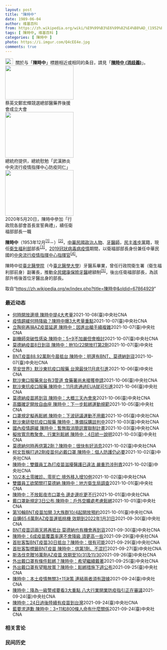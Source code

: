 ```yaml
---
layout: post
title: "陳時中"
date: 1989-06-04
author: 维基百科
from: https://zh.wikipedia.org/wiki/%E9%99%B3%E6%99%82%E4%B8%AD_(1952%E5%B9%B4)
tags: [ 陳時中, 维基百科 ]
categories: [ 陳時中 ]
photo: https://i.imgur.com/Q4cEE4e.jpg
comments: true
---
```

<div class="mw-parser-output"><div id="noteTA-54dafe5e" class="noteTA"><div class="noteTA-group"><div data-noteta-group-source="module" data-noteta-group="Medicine"></div></div></div>
<div role="note" class="hatnote navigation-not-searchable"><a href="/wiki/Wikipedia:%E6%B6%88%E6%AD%A7%E4%B9%89" title="Wikipedia:消歧义"><img alt="Disambig gray.svg" src="//upload.wikimedia.org/wikipedia/commons/thumb/5/5f/Disambig_gray.svg/25px-Disambig_gray.svg.png" decoding="async" width="25" height="19" srcset="//upload.wikimedia.org/wikipedia/commons/thumb/5/5f/Disambig_gray.svg/38px-Disambig_gray.svg.png 1.5x, //upload.wikimedia.org/wikipedia/commons/thumb/5/5f/Disambig_gray.svg/50px-Disambig_gray.svg.png 2x" data-file-width="220" data-file-height="168"></a><style data-mw-deduplicate="TemplateStyles:r67269465">.mw-parser-output .ifmobile>.mobile:nth-child(2n){display:none}</style><span class="ifmobile"><span class="nomobile">&nbsp;&nbsp;</span><span class="mobile"></span></span>關於与「<b>陳時中</b>」標題相近或相同的条目，請見「<b><a href="/wiki/%E9%99%B3%E6%99%82%E4%B8%AD_(%E6%B6%88%E6%AD%A7%E7%BE%A9)" class="mw-disambig" title="陳時中 (消歧義)">陳時中 (消歧義)</a></b>」。</div>

<div class="thumb tright"><div class="thumbinner" style="width:222px;"><a href="/wiki/File:%E9%84%AD%E5%AE%8F%E8%BC%9D%E8%88%87%E9%86%AB%E6%94%BF%E4%BA%BA%E5%A3%AB%E5%90%88%E7%85%A7.jpg" class="image"><img alt="" src="//upload.wikimedia.org/wikipedia/commons/thumb/e/e0/%E9%84%AD%E5%AE%8F%E8%BC%9D%E8%88%87%E9%86%AB%E6%94%BF%E4%BA%BA%E5%A3%AB%E5%90%88%E7%85%A7.jpg/220px-%E9%84%AD%E5%AE%8F%E8%BC%9D%E8%88%87%E9%86%AB%E6%94%BF%E4%BA%BA%E5%A3%AB%E5%90%88%E7%85%A7.jpg" decoding="async" width="220" height="110" class="thumbimage" srcset="//upload.wikimedia.org/wikipedia/commons/thumb/e/e0/%E9%84%AD%E5%AE%8F%E8%BC%9D%E8%88%87%E9%86%AB%E6%94%BF%E4%BA%BA%E5%A3%AB%E5%90%88%E7%85%A7.jpg/330px-%E9%84%AD%E5%AE%8F%E8%BC%9D%E8%88%87%E9%86%AB%E6%94%BF%E4%BA%BA%E5%A3%AB%E5%90%88%E7%85%A7.jpg 1.5x, //upload.wikimedia.org/wikipedia/commons/thumb/e/e0/%E9%84%AD%E5%AE%8F%E8%BC%9D%E8%88%87%E9%86%AB%E6%94%BF%E4%BA%BA%E5%A3%AB%E5%90%88%E7%85%A7.jpg/440px-%E9%84%AD%E5%AE%8F%E8%BC%9D%E8%88%87%E9%86%AB%E6%94%BF%E4%BA%BA%E5%A3%AB%E5%90%88%E7%85%A7.jpg 2x" data-file-width="4160" data-file-height="2080"></a>  <div class="thumbcaption"><div class="magnify"><a href="/wiki/File:%E9%84%AD%E5%AE%8F%E8%BC%9D%E8%88%87%E9%86%AB%E6%94%BF%E4%BA%BA%E5%A3%AB%E5%90%88%E7%85%A7.jpg" class="internal" title="放大"></a></div>蔡英文鄭宏輝競選總部醫藥界後援會成立大會</div></div></div>
<div class="thumb tright"><div class="thumbinner" style="width:222px;"><a href="/wiki/File:02.07_%E7%B8%BD%E7%B5%B1%E6%85%B0%E5%8B%89%E3%80%8C%E5%9A%B4%E9%87%8D%E7%89%B9%E6%AE%8A%E5%82%B3%E6%9F%93%E6%80%A7%E8%82%BA%E7%82%8E%E4%B8%AD%E5%A4%AE%E6%B5%81%E8%A1%8C%E7%96%AB%E6%83%85%E6%8C%87%E6%8F%AE%E4%B8%AD%E5%BF%83%E9%98%B2%E7%96%AB%E5%90%8C%E4%BB%81%E3%80%8D_(49500116692).jpg" class="image"><img alt="" src="//upload.wikimedia.org/wikipedia/commons/thumb/9/95/02.07_%E7%B8%BD%E7%B5%B1%E6%85%B0%E5%8B%89%E3%80%8C%E5%9A%B4%E9%87%8D%E7%89%B9%E6%AE%8A%E5%82%B3%E6%9F%93%E6%80%A7%E8%82%BA%E7%82%8E%E4%B8%AD%E5%A4%AE%E6%B5%81%E8%A1%8C%E7%96%AB%E6%83%85%E6%8C%87%E6%8F%AE%E4%B8%AD%E5%BF%83%E9%98%B2%E7%96%AB%E5%90%8C%E4%BB%81%E3%80%8D_%2849500116692%29.jpg/220px-02.07_%E7%B8%BD%E7%B5%B1%E6%85%B0%E5%8B%89%E3%80%8C%E5%9A%B4%E9%87%8D%E7%89%B9%E6%AE%8A%E5%82%B3%E6%9F%93%E6%80%A7%E8%82%BA%E7%82%8E%E4%B8%AD%E5%A4%AE%E6%B5%81%E8%A1%8C%E7%96%AB%E6%83%85%E6%8C%87%E6%8F%AE%E4%B8%AD%E5%BF%83%E9%98%B2%E7%96%AB%E5%90%8C%E4%BB%81%E3%80%8D_%2849500116692%29.jpg" decoding="async" width="220" height="147" class="thumbimage" srcset="//upload.wikimedia.org/wikipedia/commons/thumb/9/95/02.07_%E7%B8%BD%E7%B5%B1%E6%85%B0%E5%8B%89%E3%80%8C%E5%9A%B4%E9%87%8D%E7%89%B9%E6%AE%8A%E5%82%B3%E6%9F%93%E6%80%A7%E8%82%BA%E7%82%8E%E4%B8%AD%E5%A4%AE%E6%B5%81%E8%A1%8C%E7%96%AB%E6%83%85%E6%8C%87%E6%8F%AE%E4%B8%AD%E5%BF%83%E9%98%B2%E7%96%AB%E5%90%8C%E4%BB%81%E3%80%8D_%2849500116692%29.jpg/330px-02.07_%E7%B8%BD%E7%B5%B1%E6%85%B0%E5%8B%89%E3%80%8C%E5%9A%B4%E9%87%8D%E7%89%B9%E6%AE%8A%E5%82%B3%E6%9F%93%E6%80%A7%E8%82%BA%E7%82%8E%E4%B8%AD%E5%A4%AE%E6%B5%81%E8%A1%8C%E7%96%AB%E6%83%85%E6%8C%87%E6%8F%AE%E4%B8%AD%E5%BF%83%E9%98%B2%E7%96%AB%E5%90%8C%E4%BB%81%E3%80%8D_%2849500116692%29.jpg 1.5x, //upload.wikimedia.org/wikipedia/commons/thumb/9/95/02.07_%E7%B8%BD%E7%B5%B1%E6%85%B0%E5%8B%89%E3%80%8C%E5%9A%B4%E9%87%8D%E7%89%B9%E6%AE%8A%E5%82%B3%E6%9F%93%E6%80%A7%E8%82%BA%E7%82%8E%E4%B8%AD%E5%A4%AE%E6%B5%81%E8%A1%8C%E7%96%AB%E6%83%85%E6%8C%87%E6%8F%AE%E4%B8%AD%E5%BF%83%E9%98%B2%E7%96%AB%E5%90%8C%E4%BB%81%E3%80%8D_%2849500116692%29.jpg/440px-02.07_%E7%B8%BD%E7%B5%B1%E6%85%B0%E5%8B%89%E3%80%8C%E5%9A%B4%E9%87%8D%E7%89%B9%E6%AE%8A%E5%82%B3%E6%9F%93%E6%80%A7%E8%82%BA%E7%82%8E%E4%B8%AD%E5%A4%AE%E6%B5%81%E8%A1%8C%E7%96%AB%E6%83%85%E6%8C%87%E6%8F%AE%E4%B8%AD%E5%BF%83%E9%98%B2%E7%96%AB%E5%90%8C%E4%BB%81%E3%80%8D_%2849500116692%29.jpg 2x" data-file-width="2048" data-file-height="1365"></a>  <div class="thumbcaption"><div class="magnify"><a href="/wiki/File:02.07_%E7%B8%BD%E7%B5%B1%E6%85%B0%E5%8B%89%E3%80%8C%E5%9A%B4%E9%87%8D%E7%89%B9%E6%AE%8A%E5%82%B3%E6%9F%93%E6%80%A7%E8%82%BA%E7%82%8E%E4%B8%AD%E5%A4%AE%E6%B5%81%E8%A1%8C%E7%96%AB%E6%83%85%E6%8C%87%E6%8F%AE%E4%B8%AD%E5%BF%83%E9%98%B2%E7%96%AB%E5%90%8C%E4%BB%81%E3%80%8D_(49500116692).jpg" class="internal" title="放大"></a></div>總統府提供，總統慰勉「武漢肺炎中央流行疫情指揮中心防疫同仁」</div></div></div>
<div class="thumb tright"><div class="thumbinner" style="width:222px;"><a href="/wiki/File:05.20_%E7%B8%BD%E7%B5%B1%E4%B8%BB%E6%8C%81%E3%80%8C%E8%A1%8C%E6%94%BF%E9%99%A2%E5%89%AF%E9%99%A2%E9%95%B7%E6%9A%A8%E5%90%84%E9%83%A8%E6%9C%83%E9%A6%96%E9%95%B7%E5%AE%A3%E8%AA%93%E5%85%B8%E7%A6%AE%E3%80%8D-%E9%99%B3%E6%99%82%E4%B8%AD.jpg" class="image"><img alt="" src="//upload.wikimedia.org/wikipedia/commons/thumb/a/aa/05.20_%E7%B8%BD%E7%B5%B1%E4%B8%BB%E6%8C%81%E3%80%8C%E8%A1%8C%E6%94%BF%E9%99%A2%E5%89%AF%E9%99%A2%E9%95%B7%E6%9A%A8%E5%90%84%E9%83%A8%E6%9C%83%E9%A6%96%E9%95%B7%E5%AE%A3%E8%AA%93%E5%85%B8%E7%A6%AE%E3%80%8D-%E9%99%B3%E6%99%82%E4%B8%AD.jpg/220px-05.20_%E7%B8%BD%E7%B5%B1%E4%B8%BB%E6%8C%81%E3%80%8C%E8%A1%8C%E6%94%BF%E9%99%A2%E5%89%AF%E9%99%A2%E9%95%B7%E6%9A%A8%E5%90%84%E9%83%A8%E6%9C%83%E9%A6%96%E9%95%B7%E5%AE%A3%E8%AA%93%E5%85%B8%E7%A6%AE%E3%80%8D-%E9%99%B3%E6%99%82%E4%B8%AD.jpg" decoding="async" width="220" height="147" class="thumbimage" srcset="//upload.wikimedia.org/wikipedia/commons/thumb/a/aa/05.20_%E7%B8%BD%E7%B5%B1%E4%B8%BB%E6%8C%81%E3%80%8C%E8%A1%8C%E6%94%BF%E9%99%A2%E5%89%AF%E9%99%A2%E9%95%B7%E6%9A%A8%E5%90%84%E9%83%A8%E6%9C%83%E9%A6%96%E9%95%B7%E5%AE%A3%E8%AA%93%E5%85%B8%E7%A6%AE%E3%80%8D-%E9%99%B3%E6%99%82%E4%B8%AD.jpg/330px-05.20_%E7%B8%BD%E7%B5%B1%E4%B8%BB%E6%8C%81%E3%80%8C%E8%A1%8C%E6%94%BF%E9%99%A2%E5%89%AF%E9%99%A2%E9%95%B7%E6%9A%A8%E5%90%84%E9%83%A8%E6%9C%83%E9%A6%96%E9%95%B7%E5%AE%A3%E8%AA%93%E5%85%B8%E7%A6%AE%E3%80%8D-%E9%99%B3%E6%99%82%E4%B8%AD.jpg 1.5x, //upload.wikimedia.org/wikipedia/commons/thumb/a/aa/05.20_%E7%B8%BD%E7%B5%B1%E4%B8%BB%E6%8C%81%E3%80%8C%E8%A1%8C%E6%94%BF%E9%99%A2%E5%89%AF%E9%99%A2%E9%95%B7%E6%9A%A8%E5%90%84%E9%83%A8%E6%9C%83%E9%A6%96%E9%95%B7%E5%AE%A3%E8%AA%93%E5%85%B8%E7%A6%AE%E3%80%8D-%E9%99%B3%E6%99%82%E4%B8%AD.jpg/440px-05.20_%E7%B8%BD%E7%B5%B1%E4%B8%BB%E6%8C%81%E3%80%8C%E8%A1%8C%E6%94%BF%E9%99%A2%E5%89%AF%E9%99%A2%E9%95%B7%E6%9A%A8%E5%90%84%E9%83%A8%E6%9C%83%E9%A6%96%E9%95%B7%E5%AE%A3%E8%AA%93%E5%85%B8%E7%A6%AE%E3%80%8D-%E9%99%B3%E6%99%82%E4%B8%AD.jpg 2x" data-file-width="2508" data-file-height="1672"></a>  <div class="thumbcaption"><div class="magnify"><a href="/wiki/File:05.20_%E7%B8%BD%E7%B5%B1%E4%B8%BB%E6%8C%81%E3%80%8C%E8%A1%8C%E6%94%BF%E9%99%A2%E5%89%AF%E9%99%A2%E9%95%B7%E6%9A%A8%E5%90%84%E9%83%A8%E6%9C%83%E9%A6%96%E9%95%B7%E5%AE%A3%E8%AA%93%E5%85%B8%E7%A6%AE%E3%80%8D-%E9%99%B3%E6%99%82%E4%B8%AD.jpg" class="internal" title="放大"></a></div>2020年5月20日，陳時中參加「行政院各部會首長宣誓典禮」，續任衛福部部長一職</div></div></div>
<p><b>陳時中</b>（1953年12月<sup id="cite_ref-1" class="reference"><a href="#cite_note-1">[1]</a></sup><span class="useeditintro" title="Template:BLP editintro">－</span>）<sup id="cite_ref-2" class="reference"><a href="#cite_note-2">[2]</a></sup>，<a href="/wiki/%E4%B8%AD%E8%8F%AF%E6%B0%91%E5%9C%8B" title="中華民國">中華民國</a><a href="/wiki/%E6%94%BF%E6%B2%BB%E4%BA%BA%E7%89%A9" title="政治人物">政治人物</a>、<a href="/wiki/%E7%89%99%E9%86%AB%E5%B8%AB" class="mw-redirect" title="牙醫師">牙醫師</a>，<a href="/wiki/%E6%B0%91%E4%B8%BB%E9%80%B2%E6%AD%A5%E9%BB%A8" title="民主進步黨">民主進步黨</a>籍，現任<a href="/wiki/%E4%B8%AD%E8%8F%AF%E6%B0%91%E5%9C%8B%E8%A1%9B%E7%94%9F%E7%A6%8F%E5%88%A9%E9%83%A8" title="中華民國衛生福利部">衛生福利部</a>部長<sup id="cite_ref-3" class="reference"><a href="#cite_note-3">[3]</a></sup>，<a href="/wiki/2019%E5%86%A0%E7%8B%80%E7%97%85%E6%AF%92%E7%97%85%E8%87%BA%E7%81%A3%E7%96%AB%E6%83%85" title="2019冠狀病毒病臺灣疫情">2019冠狀病毒病疫情</a>期間，以衛福部部長身份兼任中華民國的<a href="/wiki/%E5%9C%8B%E5%AE%B6%E8%A1%9B%E7%94%9F%E6%8C%87%E6%8F%AE%E4%B8%AD%E5%BF%83%E4%B8%AD%E5%A4%AE%E6%B5%81%E8%A1%8C%E7%96%AB%E6%83%85%E6%8C%87%E6%8F%AE%E4%B8%AD%E5%BF%83" title="國家衛生指揮中心中央流行疫情指揮中心">中央流行疫情指揮中心</a><a href="/wiki/%E6%8C%87%E6%8F%AE%E5%AE%98" title="指揮官">指揮官</a><sup id="cite_ref-4" class="reference"><a href="#cite_note-4">[4]</a></sup>。
</p><p>陳時中從<a href="/wiki/%E8%87%BA%E5%8C%97%E9%86%AB%E5%AD%B8%E9%99%A2" class="mw-redirect" title="臺北醫學院">臺北醫學院</a>（今<a href="/wiki/%E8%87%BA%E5%8C%97%E9%86%AB%E5%AD%B8%E5%A4%A7%E5%AD%B8" title="臺北醫學大學">臺北醫學大學</a>）牙醫系畢業，曾任行政院衛生署（衛生福利部前身）副署長，推動<a href="/wiki/%E5%85%A8%E6%B0%91%E5%81%A5%E5%BA%B7%E4%BF%9D%E9%9A%AA" title="全民健康保險">全民健康保險</a><a href="/wiki/%E7%89%99%E9%86%AB" title="牙醫">牙醫</a>總額制<sup id="cite_ref-5" class="reference"><a href="#cite_note-5">[5]</a></sup>，後出任衛福部部長，為該部升格後首位牙醫出身的部長。
</p>
</div><noscript><img src="//zh.wikipedia.org/wiki/Special:CentralAutoLogin/start?type=1x1" alt="" title="" width="1" height="1" style="border: none; position: absolute;"></noscript>
<div class="printfooter">取自“<a dir="ltr" href="https://zh.wikipedia.org/w/index.php?title=陳時中&amp;oldid=67864929">https://zh.wikipedia.org/w/index.php?title=陳時中&amp;oldid=67864929</a>”</div><div id="recent-news"><h3>最近动态</h3><ul><li><a href="https://nodebe4.github.io/waimei/2021-10-08/%E4%BD%95%E6%99%82%E9%96%8B%E6%94%BE%E9%82%8A%E5%A2%83-%E9%99%B3%E6%99%82%E4%B8%AD%E6%8F%904%E5%A4%A7%E8%80%83%E9%87%8F" title="何時開放邊境 陳時中提4大考量—— 外界關注台灣何時開放邊境，衛福部長陳時中今天在立法院提出4項考量。（中央社檔案照片） （中央社記者林育瑄台北8日電）外界關注台灣何時開放邊境，衛福部長陳時中今...">何時開放邊境 陳時中提4大考量</a><time>2021-10-08</time><a class="tag">(臺)中央社CNA</a></li>
<li><a href="https://nodebe4.github.io/waimei/2021-10-07/%E7%96%AB%E6%83%85%E8%B6%A8%E7%B7%A9%E4%BD%95%E6%99%82%E9%99%8D%E7%B4%9A-%E9%99%B3%E6%99%82%E4%B8%AD%E6%9B%9D3%E5%A4%A7%E8%80%83%E9%87%8F%E9%87%8D%E9%BB%9E" title="疫情趨緩何時降級？陳時中曝3大考量重點—— （中央社記者張茗喧、陳婕翎台北7日電）國內疫情趨緩，連續8天本土零確診，有醫師建議現行第2級疫情警戒應降級。指揮中心指揮官陳時中今天表示，除了疫情，疫...">疫情趨緩何時降級？陳時中曝3大考量重點</a><time>2021-10-07</time><a class="tag">(臺)中央社CNA</a></li>
<li><a href="https://nodebe4.github.io/waimei/2021-10-07/%E7%AB%8B%E9%99%B6%E5%AE%9B%E5%86%8D%E6%8D%90AZ%E7%96%AB%E8%8B%97%E5%BB%B6%E9%81%B2-%E9%99%B3%E6%99%82%E4%B8%AD-%E5%9B%A0%E9%80%B2%E5%87%BA%E8%89%99%E6%89%8B%E7%BA%8C%E8%A4%87%E9%9B%9C" title="立陶宛再捐AZ疫苗延遲 陳時中：因進出艙手續複雜—— 立陶宛捐贈台灣的第2批AZ疫苗23.59萬劑原訂7日抵台，但卻無疫苗到貨消息。圖為駐拉脫維亞代表黃鈞耀（右）與立陶宛國會友台小組主席馬爾德基...">立陶宛再捐AZ疫苗延遲 陳時中：因進出艙手續複雜</a><time>2021-10-07</time><a class="tag">(臺)中央社CNA</a></li>
<li><a href="https://nodebe4.github.io/waimei/2021-10-07/%E5%89%AF%E6%A9%9F%E5%B8%AB%E7%AA%81%E7%A0%B4%E6%80%A7%E6%84%9F%E6%9F%93-%E9%99%B3%E6%99%82%E4%B8%AD-5+9%E4%B8%8D%E5%8A%A0%E5%9A%B4%E4%BD%86%E6%9C%83%E6%AA%A2%E8%A8%8E" title="副機師突破性感染 陳時中：5+9不加嚴但會檢討—— （中央社記者張茗喧、陳婕翎台北7日電）一名女性副機師突破性感染Delta變異株，「5+9」檢疫措施是否加嚴受關注。中央流行疫情指揮中心指揮官陳...">副機師突破性感染 陳時中：5+9不加嚴但會檢討</a><time>2021-10-07</time><a class="tag">(臺)中央社CNA</a></li>
<li><a href="https://nodebe4.github.io/waimei/2021-10-07/%E8%8E%AB%E5%BE%B7%E7%B4%8D%E7%96%AB%E8%8B%978%E6%97%A5%E5%88%B0%E8%B2%A8-%E9%99%B3%E6%99%82%E4%B8%AD-%E6%8B%9A10-22%E9%96%8B%E6%94%BE%E6%89%93%E7%AC%AC2%E5%8A%91" title="莫德納疫苗8日到貨 陳時中：拚10/22開放打第2劑—— 中央流行疫情指揮中心指揮官陳時中表示，預計下一批莫德納疫苗將於8日到貨，希望22日起開放施打。（中央社檔案照片） （中央社記者陳婕翎、張...">莫德納疫苗8日到貨 陳時中：拚10/22開放打第2劑</a><time>2021-10-07</time><a class="tag">(臺)中央社CNA</a></li>
<li><a href="https://nodebe4.github.io/waimei/2021-10-07/BNT%E7%96%AB%E8%8B%9788.92%E8%90%AC%E5%8A%91%E4%BB%8A%E6%99%A8%E6%8A%B5%E5%8F%B0-%E9%99%B3%E6%99%82%E4%B8%AD-%E6%98%8E%E9%82%84%E6%9C%89BNT-%E8%8E%AB%E5%BE%B7%E7%B4%8D%E5%88%B0%E8%B2%A8" title="BNT疫苗88.92萬劑今晨抵台 陳時中：明還有BNT、莫德納到貨—— 台積電、鴻海暨永齡基金會、慈濟基金會共同捐贈的第6批BNT疫苗88.92萬劑，已於7日上午順利運抵桃園國際機場。圖為4日B...">BNT疫苗88.92萬劑今晨抵台 陳時中：明還有BNT、莫德納到貨</a><time>2021-10-07</time><a class="tag">(臺)中央社CNA</a></li>
<li><a href="https://nodebe4.github.io/waimei/2021-10-06/%E6%97%A9%E5%AE%89%E4%B8%96%E7%95%8C-%E9%BB%98%E6%B2%99%E6%9D%B1%E6%8A%97%E7%96%AB%E5%8F%A3%E6%9C%8D%E8%97%A5-%E5%8F%B0%E7%81%A3%E6%9C%80%E5%BF%AB11%E6%9C%88%E5%BA%95%E5%BC%95%E9%80%B2" title="早安世界》默沙東抗疫口服藥 台灣最快11月底引進—— 疫情指揮官陳時中6日表示，美國默沙東COVID-19口服藥只要11月底順利獲得美國緊急使用授權（EUA），就可馬上引進台灣。（示意圖／圖取自...">早安世界》默沙東抗疫口服藥 台灣最快11月底引進</a><time>2021-10-06</time><a class="tag">(臺)中央社CNA</a></li>
<li><a href="https://nodebe4.github.io/waimei/2021-10-06/%E9%BB%98%E6%B2%99%E6%9D%B1%E5%8F%A3%E6%9C%8D%E8%97%A5%E4%BE%86%E5%8F%B0%E6%9C%893%E7%AE%A1%E9%81%93-%E9%A3%9F%E8%97%A5%E7%BD%B2%E5%B0%9A%E6%9C%AA%E6%8E%A5%E7%8D%B2%E7%94%B3%E8%AB%8B" title="默沙東口服藥來台有3管道 食藥署尚未接獲申請—— 指揮中心指揮官陳時中表示，默沙東藥廠研發COVID-19口服藥物一通過美國EUA，台灣就會盡快引進。（路透社） （中央社記者張茗喧台北6日電）指...">默沙東口服藥來台有3管道 食藥署尚未接獲申請</a><time>2021-10-06</time><a class="tag">(臺)中央社CNA</a></li>
<li><a href="https://nodebe4.github.io/waimei/2021-10-06/%E9%BB%98%E6%B2%99%E6%9D%B1%E6%8A%97%E7%96%AB%E5%8F%A3%E6%9C%8D%E8%97%A5-%E9%99%B3%E6%99%82%E4%B8%AD-11%E6%9C%88%E5%BA%95%E9%80%9A%E9%81%8EEUA%E5%B0%B1%E5%8F%AF%E5%BC%95%E9%80%B2" title="默沙東抗疫口服藥 陳時中：11月底通過EUA就可引進—— 亞洲國家近來紛紛搶購美國默沙東COVID-19口服藥。（路透社） （中央社記者陳婕翎、張茗喧台北6日電）亞洲國家近來紛紛搶購美國默沙東C...">默沙東抗疫口服藥 陳時中：11月底通過EUA就可引進</a><time>2021-10-06</time><a class="tag">(臺)中央社CNA</a></li>
<li><a href="https://nodebe4.github.io/waimei/2021-10-06/%E8%8E%AB%E5%BE%B7%E7%B4%8D%E7%96%AB%E8%8B%97%E5%B0%87%E5%88%B0%E8%B2%A8-%E9%99%B3%E6%99%82%E4%B8%AD-%E5%A4%A7%E6%A6%82%E4%B8%89%E5%A4%A9%E5%85%A7%E6%9C%83%E4%BE%86" title="莫德納疫苗將到貨 陳時中：大概三天內會來—— （中央社記者陳婕翎台北6日電）下一批莫德納疫苗何時抵台，引發關注。中央流行疫情指揮中心指揮官陳時中今天中午在立法院表示，莫德納疫苗近期應該會到貨，大...">莫德納疫苗將到貨 陳時中：大概三天內會來</a><time>2021-10-06</time><a class="tag">(臺)中央社CNA</a></li>
<li><a href="https://nodebe4.github.io/waimei/2021-10-05/%E9%AB%98%E9%90%B5%E7%A2%BA%E5%AE%9A%E9%96%8B%E6%94%BE%E8%87%AA%E7%94%B1%E5%BA%A7-%E9%99%B3%E6%99%82%E4%B8%AD-%E4%B8%8B%E4%B8%80%E6%AD%A5%E9%AC%86%E7%B6%81%E9%81%8B%E5%8B%95%E8%A6%8F%E7%AF%84" title="高鐵確定開放自由座 陳時中：下一步鬆綁運動規範—— （中央社記者陳婕翎台北6日電）指揮中心指揮官陳時中今天上午到立法院，會前媒體聯訪中表示，昨天通過高鐵重新開放自由座，待交通部提出實行細節將上路...">高鐵確定開放自由座 陳時中：下一步鬆綁運動規範</a><time>2021-10-05</time><a class="tag">(臺)中央社CNA</a></li>
<li><a href="https://nodebe4.github.io/waimei/2021-10-05/%E5%8F%A3%E7%BD%A9%E8%A6%8F%E5%AE%9A%E6%93%AC%E5%86%8D%E9%AC%86%E7%B6%81-%E9%99%B3%E6%99%82%E4%B8%AD-%E4%B8%8B%E6%B3%A2%E7%A0%94%E8%AD%B0%E9%81%8B%E5%8B%95%E4%B8%8D%E7%94%A8%E6%88%B4" title="口罩規定擬再鬆綁 陳時中：下波研議運動不用戴—— 指揮中心指揮官陳時中5日表示，下一波將研議鬆綁運動時戴口罩的規定，包括在河堤慢跑、健行等都會討論。（中央社檔案照片） （中央社記者張茗喧、江慧珺...">口罩規定擬再鬆綁 陳時中：下波研議運動不用戴</a><time>2021-10-05</time><a class="tag">(臺)中央社CNA</a></li>
<li><a href="https://nodebe4.github.io/waimei/2021-10-03/%E9%BB%98%E6%B2%99%E6%9D%B1%E7%A0%94%E7%99%BC%E6%8A%97%E7%96%AB%E5%8F%A3%E6%9C%8D%E8%97%A5-%E9%99%B3%E6%99%82%E4%B8%AD-%E6%BA%96%E5%82%99%E6%8E%A1%E8%B3%BC%E8%AB%87%E5%88%A4%E4%B8%AD" title="默沙東研發抗疫口服藥 陳時中：準備採購談判中—— （中央社記者江慧珺、陳婕翎台北3日電）美國製藥大廠默沙東集團研發中的COVID-19口服抗病毒新藥，可望降低住院死亡機率。中央流行疫情指揮中心指...">默沙東研發抗疫口服藥  陳時中：準備採購談判中</a><time>2021-10-03</time><a class="tag">(臺)中央社CNA</a></li>
<li><a href="https://nodebe4.github.io/waimei/2021-10-03/%E5%9C%8B%E5%85%A7%E7%96%AB%E6%83%85%E8%B6%A8%E7%B7%A9-%E9%99%B3%E6%99%82%E4%B8%AD-%E6%9A%AB%E7%84%A1%E5%8F%96%E6%B6%88%E7%B0%A1%E8%A8%8A%E5%AF%A6%E8%81%AF%E5%88%B6%E8%A8%88%E7%95%AB" title="國內疫情趨緩 陳時中：暫無取消簡訊實聯制計畫—— 指揮中心指揮官陳時中認為，簡訊實聯制是防疫應變措施重要一環，暫無取消簡訊實聯制計畫。圖為民眾使用簡訊實聯制進入超商。（中央社檔案照片） （中央社...">國內疫情趨緩 陳時中：暫無取消簡訊實聯制計畫</a><time>2021-10-03</time><a class="tag">(臺)中央社CNA</a></li>
<li><a href="https://nodebe4.github.io/waimei/2021-10-03/%E6%93%AC%E6%94%BE%E5%AF%AC%E5%AE%97%E6%95%99%E8%81%9A%E6%9C%83-%E8%A1%8C%E6%A5%AD%E5%88%A5%E9%AC%86%E7%B6%81-%E9%99%B3%E6%99%82%E4%B8%AD-4%E6%97%A5%E7%B5%B1%E4%B8%80%E8%AA%AA%E6%98%8E" title="擬放寬宗教聚會、行業別鬆綁 陳時中：4日統一說明—— （中央社記者陳婕翎、江慧珺台北3日電）國內COVID-19疫情趨緩，指揮中心今天放寬戶外戴口罩規定，指揮官陳時中加碼表示，宗教聚會指引，如可...">擬放寬宗教聚會、行業別鬆綁 陳時中：4日統一說明</a><time>2021-10-03</time><a class="tag">(臺)中央社CNA</a></li>
<li><a href="https://nodebe4.github.io/waimei/2021-10-02/%E8%8E%AB%E5%BE%B7%E7%B4%8D%E4%BD%95%E6%99%82%E5%86%8D%E4%BE%9B%E7%AC%AC2%E5%8A%91-%E9%99%B3%E6%99%82%E4%B8%AD-%E5%BE%88%E5%BF%AB%E6%9C%89%E5%A5%BD%E6%B6%88%E6%81%AF" title="莫德納何時再供第2劑？陳時中：很快有好消息—— 陳時中2日表示，莫德納疫苗第2劑大家等得有點心急，但很快會有好消息。（食藥署提供） （中央社記者江慧珺、張茗喧台北2日電）雙鐵員工鑽漏洞欲接種第2...">莫德納何時再供第2劑？陳時中：很快有好消息</a><time>2021-10-02</time><a class="tag">(臺)中央社CNA</a></li>
<li><a href="https://nodebe4.github.io/waimei/2021-10-02/%E6%9F%AF%E6%96%87%E5%93%B2%E7%A8%B1%E6%89%93%E9%81%8E2%E5%8A%91%E7%96%AB%E8%8B%97%E4%BD%95%E5%BF%85%E6%88%B4%E5%8F%A3%E7%BD%A9-%E9%99%B3%E6%99%82%E4%B8%AD-%E5%80%8B%E4%BA%BA%E9%98%B2%E8%AD%B7%E4%BB%8D%E5%BF%85%E8%A6%81" title="柯文哲稱打過2劑疫苗何必戴口罩 陳時中：個人防護仍必要—— （中央社記者江慧珺、張茗喧台北2日電）疫情趨緩，戶外口罩措施將適度鬆綁，台北市長柯文哲今天拋出打2劑疫苗何必戴口罩說法，指揮中心指揮官...">柯文哲稱打過2劑疫苗何必戴口罩 陳時中：個人防護仍必要</a><time>2021-10-02</time><a class="tag">(臺)中央社CNA</a></li>
<li><a href="https://nodebe4.github.io/waimei/2021-10-02/%E9%99%B3%E6%99%82%E4%B8%AD-%E9%9B%99%E9%90%B5%E5%93%A1%E5%B7%A5%E7%82%BA%E6%89%93%E7%96%AB%E8%8B%97%E6%BB%8B%E6%93%BE%E9%86%AB%E8%AD%B7%E5%B7%B2%E9%81%95%E6%B3%95-%E5%9A%B4%E9%87%8D%E6%81%90%E6%B6%89%E5%88%91%E8%B2%AC" title="陳時中：雙鐵員工為打疫苗滋擾醫護已違法 嚴重恐涉刑責—— （中央社記者張茗喧、江慧珺台北2日電）指揮中心指揮官陳時中今天指出，雙鐵員工疑在醫院滋擾醫療人員，院方不堪其擾才通融施打，滋擾醫護已違反...">陳時中：雙鐵員工為打疫苗滋擾醫護已違法 嚴重恐涉刑責</a><time>2021-10-02</time><a class="tag">(臺)中央社CNA</a></li>
<li><a href="https://nodebe4.github.io/waimei/2021-10-02/10-2%E6%9C%AC%E5%9C%9F%E9%9B%B6%E7%A2%BA%E8%A8%BA-%E9%9B%B6%E6%AD%BB%E4%BA%A1-%E5%A2%83%E5%A4%96%E7%A7%BB%E5%85%A5%E5%A2%9E10%E4%BE%8B" title="10/2本土零確診、零死亡 境外移入增10例—— 中央流行疫情指揮中心指揮官陳時中宣布，2日沒新增COVID-19本土病例。中央社記者吳家昇攝 110年9月26日 （中央社記者張茗喧、江慧珺台北...">10/2本土零確診、零死亡 境外移入增10例</a><time>2021-10-02</time><a class="tag">(臺)中央社CNA</a></li>
<li><a href="https://nodebe4.github.io/waimei/2021-10-01/%E9%9B%99%E9%90%B5%E5%93%A1%E5%B7%A5%E6%AC%B2%E9%97%96%E9%97%9C%E6%89%93%E8%8E%AB%E5%BE%B7%E7%B4%8D-%E9%99%B3%E6%99%82%E4%B8%AD-%E5%9C%B0%E6%96%B9%E8%A1%9B%E7%94%9F%E5%B1%80%E8%AA%BF%E6%9F%A5" title="雙鐵員工欲闖關打莫德納 陳時中：地方衛生局調查—— 高雄市1日晚間證實，有42名雙鐵員工鑽漏洞想要闖關接種第2劑莫德納疫苗。（中央社檔案照片） （中央社記者江慧珺、黃旭昇台北2日電）高雄市昨晚證...">雙鐵員工欲闖關打莫德納 陳時中：地方衛生局調查</a><time>2021-10-01</time><a class="tag">(臺)中央社CNA</a></li>
<li><a href="https://nodebe4.github.io/waimei/2021-10-01/%E9%99%B3%E6%99%82%E4%B8%AD-%E4%B8%8D%E6%94%BE%E9%AC%86%E5%A4%9C%E5%B8%82%E5%8F%A3%E7%BD%A9%E4%BB%A4-%E9%82%8A%E8%B5%B0%E9%82%8A%E5%90%83%E6%9B%B4%E4%B8%8D%E8%A1%8C" title="陳時中：不放鬆夜市口罩令 邊走邊吃更不行—— 中央流行疫情指揮中心指揮官陳時中2日說，夜市屬於口罩措施不放鬆場所，邊走邊吃更不行。（中央社檔案照片） （中央社記者江慧珺台北2日電）中央流行疫情指...">陳時中：不放鬆夜市口罩令 邊走邊吃更不行</a><time>2021-10-01</time><a class="tag">(臺)中央社CNA</a></li>
<li><a href="https://nodebe4.github.io/waimei/2021-10-01/%E6%88%B4%E5%8F%A3%E7%BD%A9%E6%96%B0%E8%A6%8F%E5%AE%9A3%E6%97%A5%E5%85%AC%E5%B8%83-%E9%99%B3%E6%99%82%E4%B8%AD-%E6%88%B6%E5%A4%96%E7%A9%BA%E6%9B%A0%E8%99%95%E8%80%83%E6%85%AE%E9%AC%86%E7%B6%81" title="戴口罩新規定3日公布 陳時中：戶外空曠處考慮鬆綁—— 指揮官陳時中1日表示，正在考慮鬆綁在戶外空曠處戴口罩的規定，確切方案預計3日統一公布。圖為家長帶著孩子溜滑梯。中央社記者徐肇昌攝 110年1...">戴口罩新規定3日公布 陳時中：戶外空曠處考慮鬆綁</a><time>2021-10-01</time><a class="tag">(臺)中央社CNA</a></li>
<li><a href="https://nodebe4.github.io/waimei/2021-10-01/%E7%AC%AC10%E8%BC%AABNT%E7%96%AB%E8%8B%97%E5%8A%A0%E9%96%8B-3%E5%A4%A7%E6%97%8F%E7%BE%A410-4%E8%B5%B7%E9%96%8B%E6%94%BE%E9%A0%90%E7%B4%84" title="第10輪BNT疫苗加開 3大族群10/4起開放預約—— （中央社記者張茗喧、江慧珺台北1日電）指揮中心指揮官陳時中今天表示，因應BNT疫苗到貨，第10輪接種將加開第1劑BNT疫苗，9月29日前曾...">第10輪BNT疫苗加開 3大族群10/4起開放預約</a><time>2021-10-01</time><a class="tag">(臺)中央社CNA</a></li>
<li><a href="https://nodebe4.github.io/waimei/2021-09-30/%E8%87%AA%E8%B3%BC65.6%E8%90%AC%E5%8A%91AZ%E7%96%AB%E8%8B%97%E9%81%8B%E6%8A%B5%E6%A1%83%E6%A9%9F-%E6%95%88%E6%9C%9F%E5%88%B02022%E5%B9%B41%E6%9C%8831%E6%97%A5" title="自購65.6萬劑AZ疫苗運抵桃機 效期到2022年1月31日—— 中央流行疫情指揮中心指揮官陳時中表示，這次提供的65.6萬劑AZ疫苗為每瓶10人份多劑型包裝，需存放於2-8℃的環境，依臨床試驗...">自購65.6萬劑AZ疫苗運抵桃機 效期到2022年1月31日</a><time>2021-09-30</time><a class="tag">(臺)中央社CNA</a></li>
<li><a href="https://nodebe4.github.io/waimei/2021-09-30/BNT%E7%96%AB%E8%8B%97%E9%80%99%E5%85%A9%E5%A4%A9%E5%B0%87%E5%86%8D%E6%8A%B5%E5%8F%B0-%E8%8E%AB%E5%BE%B7%E7%B4%8D%E4%B9%9F%E6%9C%89%E6%A9%9F%E6%9C%83%E5%86%8D%E5%88%B0%E8%B2%A8" title="BNT疫苗這兩天將再抵台 莫德納也有機會再到貨—— （中央社記者陳婕翎、張茗喧台北30日電）台積電、鴻海暨永齡基金會、慈濟基金會捐贈的第3批BNT疫苗54萬劑，今天上午抵台，指揮中心指揮官陳時中...">BNT疫苗這兩天將再抵台 莫德納也有機會再到貨</a><time>2021-09-30</time><a class="tag">(臺)中央社CNA</a></li>
<li><a href="https://nodebe4.github.io/waimei/2021-09-29/%E9%99%B3%E6%99%82%E4%B8%AD-6%E6%88%90%E7%96%AB%E8%8B%97%E8%A6%86%E8%93%8B%E7%8E%87%E9%82%84%E4%B8%8D%E6%9C%83%E9%99%8D%E7%B4%9A-%E9%A0%88%E6%9B%B4%E9%AB%98%E4%B8%80%E4%BA%9B" title="陳時中：6成疫苗覆蓋率還不會降級 須更高一些—— 截至29日，台灣疫苗接種人口涵蓋率54.63％，劑次人口比64.35（劑/每百人）。（中央社檔案照片） （中央社記者張茗喧台北30日電）中央流行...">陳時中：6成疫苗覆蓋率還不會降級 須更高一些</a><time>2021-09-29</time><a class="tag">(臺)中央社CNA</a></li>
<li><a href="https://nodebe4.github.io/waimei/2021-09-29/%E9%A6%96%E6%89%B9%E5%AE%A2%E8%A3%BDBNT%E7%96%AB%E8%8B%9730%E6%97%A5%E6%8A%B5%E5%8F%B0-%E9%99%B3%E6%99%82%E4%B8%AD-%E5%BE%88%E6%9C%89%E5%8F%AF%E8%83%BD" title="首批客製BNT疫苗30日抵台？陳時中：很有可能—— 指揮中心指揮官陳時中表示，55萬劑客製化BNT疫苗30日來台很有可能，但時程要等確定再報告。（中央社檔案照片） （中央社記者陳婕翎、張茗喧台北...">首批客製BNT疫苗30日抵台？陳時中：很有可能</a><time>2021-09-29</time><a class="tag">(臺)中央社CNA</a></li>
<li><a href="https://nodebe4.github.io/waimei/2021-09-27/%E9%A6%96%E6%89%B9%E5%AE%A2%E8%A3%BD%E6%A8%99%E7%B1%A4BNT%E7%96%AB%E8%8B%97-%E9%99%B3%E6%99%82%E4%B8%AD-%E4%BE%9B%E7%AC%AC1%E5%8A%91-%E4%B8%8D%E6%B7%B7%E6%89%93" title="首批客製標籤BNT疫苗 陳時中：供第1劑、不混打—— 首批客製化標籤BNT疫苗將於30日抵台，指揮中心指揮官陳時中27日表示，此批疫苗不開放混打，將提供給第1劑施打。（中央社檔案照片） （中央社...">首批客製標籤BNT疫苗 陳時中：供第1劑、不混打</a><time>2021-09-27</time><a class="tag">(臺)中央社CNA</a></li>
<li><a href="https://nodebe4.github.io/waimei/2021-09-26/%E6%96%AF%E6%B4%9B%E4%BC%90%E5%85%8B%E8%B4%8816%E8%90%AC%E5%8A%91AZ%E7%96%AB%E8%8B%97-%E6%95%88%E6%9C%9F%E8%87%B310-31%E5%8F%8A11-30" title="斯洛伐克贈16萬劑AZ疫苗 效期至10/31及11/30—— （中央社記者陳婕翎、江慧珺台北26日電）中央流行疫情指揮中心指揮官陳時中今天表示，斯洛伐克政府提供16萬劑AZ疫苗上午抵台，這批疫苗...">斯洛伐克贈16萬劑AZ疫苗  效期至10/31及11/30</a><time>2021-09-26</time><a class="tag">(臺)中央社CNA</a></li>
<li><a href="https://nodebe4.github.io/waimei/2021-09-25/%E5%A4%96%E5%87%BA%E6%88%B4%E5%8F%A3%E7%BD%A9%E6%9C%89%E6%A2%9D%E4%BB%B6%E9%AC%86%E7%B6%81-%E9%99%B3%E6%99%82%E4%B8%AD-%E5%B8%8C%E6%9C%9B%E7%B9%BC%E7%BA%8C%E6%88%B4%E8%91%97" title="外出戴口罩有條件鬆綁？陳時中：希望繼續戴著—— 國內COVID-19疫情趨緩，針對外出戴口罩措施是否能在達到某些條件下鬆綁，中央流行疫情指揮中心指揮官陳時中（中）26日受訪表示，希望民眾繼續戴著...">外出戴口罩有條件鬆綁？陳時中：希望繼續戴著</a><time>2021-09-25</time><a class="tag">(臺)中央社CNA</a></li>
<li><a href="https://nodebe4.github.io/waimei/2021-09-25/%E5%A4%96%E5%87%BA%E6%88%B4%E5%8F%A3%E7%BD%A9%E6%9C%89%E6%9C%9B%E7%95%A5%E6%94%BE%E5%AF%AC-%E9%99%B3%E6%99%82%E4%B8%AD-%E9%AC%86%E7%B6%81%E6%8E%AA%E6%96%BD%E4%B8%8B%E9%80%B1%E5%85%AC%E5%B8%83" title="外出戴口罩有望略放寬？陳時中：鬆綁措施下週公布—— 指揮中心指揮官陳時中25日表示，戴口罩是台灣主要防疫策略，但外出戴口罩規定有機會略為放寬，相關政策下週定案後公布。（中央社檔案照片） （中央社...">外出戴口罩有望略放寬？陳時中：鬆綁措施下週公布</a><time>2021-09-25</time><a class="tag">(臺)中央社CNA</a></li>
<li><a href="https://nodebe4.github.io/waimei/2021-09-24/%E9%99%B3%E6%99%82%E4%B8%AD-%E6%9C%AC%E5%9C%9F%E7%96%AB%E6%83%85%E7%84%A1%E9%97%9C3+11%E6%B1%BA%E7%AD%96-%E9%80%A3%E7%B5%90%E5%85%A9%E8%80%85%E9%A0%88%E6%9C%89%E8%AD%89%E6%93%9A" title="陳時中：本土疫情無關3+11決策 連結兩者須有證據—— 指揮中心指揮官陳時中24日表示，本土疫情和3+11決策是兩個獨立的事件，若要將兩者連結須有證據。（指揮中心提供） （中央社記者張茗喧、江慧...">陳時中：本土疫情無關3+11決策 連結兩者須有證據</a><time>2021-09-24</time><a class="tag">(臺)中央社CNA</a></li>
<li><a href="https://nodebe4.github.io/waimei/2021-09-24/%E9%99%B3%E6%99%82%E4%B8%AD-%E9%99%8D%E7%82%BA%E4%B8%80%E7%B4%9A%E8%AD%A6%E6%88%92%E8%A6%81%E7%9C%8B3%E5%A4%A7%E9%87%8D%E9%BB%9E-%E5%85%AB%E5%A4%A7%E8%A1%8C%E6%A5%AD%E9%96%8B%E6%A5%AD%E9%98%B2%E7%96%AB%E6%8C%87%E5%BC%95%E6%AD%A3%E5%9C%A8%E5%AF%A9%E8%AD%B0" title="陳時中：降為一級警戒要看3大重點 八大行業開業防疫指引正在審議—— 指揮中心指揮官陳時中24日說，疫苗涵蓋率達6成後，不同行業才開始逐步放鬆，八大行業有一部分業別經濟部已送來防疫指引，由指揮中心...">陳時中：降為一級警戒要看3大重點 八大行業開業防疫指引正在審議</a><time>2021-09-24</time><a class="tag">(臺)中央社CNA</a></li>
<li><a href="https://nodebe4.github.io/waimei/2021-09-24/%E9%99%B3%E6%99%82%E4%B8%AD-24%E6%97%A5%E9%81%8E%E5%BE%8C%E9%99%B8%E7%BA%8C%E6%9C%89%E7%96%AB%E8%8B%97%E5%88%B0%E5%8F%B0%E7%81%A3" title="陳時中：24日過後陸續有疫苗到台灣—— （中央社記者張茗喧、江慧珺台北24日電）中央流行疫情指揮中心指揮官陳時中表示，詳細時間雖還無法證實，但「今天過後」確實陸陸續續會有COVID-19（201...">陳時中：24日過後陸續有疫苗到台灣</a><time>2021-09-24</time><a class="tag">(臺)中央社CNA</a></li>
<li><a href="https://nodebe4.github.io/waimei/2021-09-24/%E8%97%8D%E8%A6%81%E6%B1%82%E9%81%93%E6%AD%89-%E9%99%B3%E6%99%82%E4%B8%AD-3+11%E5%92%8C800%E6%A2%9D%E4%BA%BA%E5%91%BD%E6%9C%89%E4%BB%80%E9%BA%BC%E9%97%9C%E4%BF%82" title="藍要求道歉 陳時中：3+11和800條人命有什麼關係—— 行政院的3＋11補充報告24日上午出爐，衛福部長陳時中赴立法院被媒體追問未對3＋11政策釀800條人命道歉，僅表示「3+11和800條人...">藍要求道歉 陳時中：3+11和800條人命有什麼關係</a><time>2021-09-24</time><a class="tag">(臺)中央社CNA</a></li>
</ul></div><div id="open-opinion"><h3>相关言论</h3><ul></ul></div><div id="mjls-record"><h3>民间历史</h3><ul></ul></div>